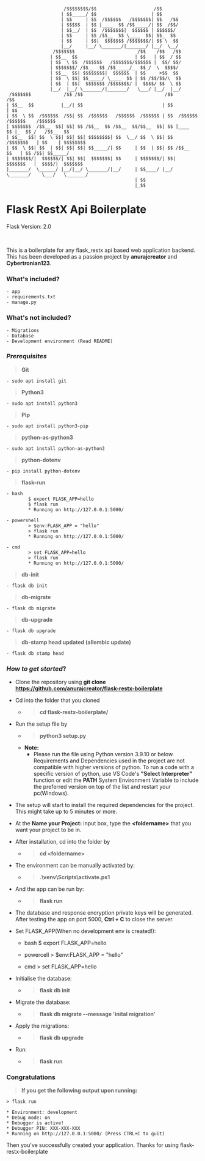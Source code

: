                          /$$$$$$$$/$$                     /$$                                  
                        | $$_____/ $$                    | $$                                  
                        | $$     | $$  /$$$$$$   /$$$$$$$| $$   /$$                            
                        | $$$$$  | $$ |____  $$ /$$_____/| $$  /$$/                            
                        | $$__/  | $$  /$$$$$$$|  $$$$$$ | $$$$$$/                             
                        | $$     | $$ /$$__  $$ \____  $$| $$_  $$                             
                        | $$     | $$|  $$$$$$$ /$$$$$$$/| $$ \  $$                            
                        |__/     |__/ \_______/|_______/ |__/  \__/                            
                     /$$$$$$$                       /$$    /$$   /$$                       
                    | $$__  $$                     | $$   | $$  / $$                       
                    | $$  \ $$  /$$$$$$   /$$$$$$$/$$$$$$ |  $$/ $$/                       
                    | $$$$$$$/ /$$__  $$ /$$_____/_  $$_/  \  $$$$/                        
                    | $$__  $$| $$$$$$$$|  $$$$$$  | $$     >$$  $$                        
                    | $$  \ $$| $$_____/ \____  $$ | $$ /$$/$$/\  $$                       
                    | $$  | $$|  $$$$$$$ /$$$$$$$/ |  $$$$/ $$  \ $$                       
                    |__/  |__/ \_______/|_______/   \___/ |__/  |__/                       
     /$$$$$$$            /$$ /$$                              /$$              /$$               
    | $$__  $$          |__/| $$                             | $$             | $$                
    | $$  \ $$  /$$$$$$  /$$| $$  /$$$$$$   /$$$$$$  /$$$$$$ | $$  /$$$$$$   /$$$$$$    /$$$$$$    
    | $$$$$$$  /$$__  $$| $$| $$ /$$__  $$ /$$__  $$/$$__  $$| $$ |____  $$ |_  $$_/   /$$__  $$ 
    | $$__  $$| $$  \ $$| $$| $$| $$$$$$$$| $$  \__/ $$  \ $$| $$  /$$$$$$$   | $$    | $$$$$$$$  
    | $$  \ $$| $$  | $$| $$| $$| $$_____/| $$     | $$  | $$| $$ /$$__  $$   | $$ /$$| $$_____/  
    | $$$$$$$/|  $$$$$$/| $$| $$|  $$$$$$$| $$     | $$$$$$$/| $$|  $$$$$$$   |  $$$$/|  $$$$$$$   
    |_______/  \______/ |__/|__/ \_______/|__/     | $$____/ |__/ \_______/    \___/   \_______/ 
                                                   | $$
                                                   |_$$                                                
# Flask RestX Api Boilerplate
Flask Version: 2.0  
  
&nbsp;  

This is a boilerplate for any flask_restx api based web application backend. This has been developed as a passion project by **anurajcreator** and **Cybertronian123**.  


### What's included?  
    - app
    - requirements.txt
    - manage.py

### What's not included?
    - Migrations
    - Database
    - Development environment (Read README)


### **_Prerequisites_**
>**Git**  

    - sudo apt install git  

>**Python3**  

    - sudo apt install python3  
  

>**Pip**  

    - sudo apt install python3-pip  

>**python-as-python3**  

    - sudo apt install python-as-python3

>**python-dotenv**

    - pip install python-dotenv

>**flask-run**

    - bash
            $ export FLASK_APP=hello
            $ flask run
            * Running on http://127.0.0.1:5000/
    
    - powershell
            > $env:FLASK_APP = "hello"
            > flask run
            * Running on http://127.0.0.1:5000/
    
    - cmd  
            > set FLASK_APP=hello
            > flask run
            * Running on http://127.0.0.1:5000/

>**db-init**

    - flask db init

>**db-migrate**

    - flask db migrate

>**db-upgrade**

    - flask db upgrade
    
>**db-stamp head updated (allembic update)**
  
    - flask db stamp head


### _How to get started_?  
- Clone the repository using **git clone https://github.com/anurajcreator/flask-restx-boilerplate**
- Cd into the folder that you cloned 
    - >**cd flask-restx-boilerplate/**
- Run the setup file by
    - >**python3 setup.py**
    - **Note:**
        - Please run the file using Python version 3.9.10 or below. Requirements and Dependencies used in the project are not compatible with higher versions of python. To run a code with a specific version of python, use VS Code's **"Select Interpreter"** function or edit the **PATH** System Environment Variable to include the preferred version on top of the list and restart your pc(Windows).

- The setup will start to install the required dependencies for the project. This might take up to 5 minutes or more.

- At the __Name your Project:__ input box, type the **\<foldername\>** that you want your project to be in.

- After installation, cd into the folder by
    - > **cd \<foldername\>**

- The environment can be manually activated by:

    - > **.\venv\Scripts\activate.ps1**

- And the app can be run by:

    - > **flask run**

- The database and response encryption private keys will be generated. After testing the app on port 5000, **Ctrl + C** to close the server.

- Set FLASK_APP(When no development env is created!): 
    - bash
            $ export FLASK_APP=hello
    
    - powercell
            > $env:FLASK_APP = "hello"
    
    - cmd
            > set FLASK_APP=hello
    
- Initialise the database: 
    - > **flask db init**
- Migrate the database:
    - >  **flask db migrate --message 'inital migration'**
- Apply the migrations: 
    - > **flask db upgrade**
- Run: 
    - > **flask run**


### Congratulations

> **If you get the following output upon running:**

    > flask run

    * Environment: development
    * Debug mode: on
    * Debugger is active!
    * Debugger PIN: XXX-XXX-XXX
    * Running on http://127.0.0.1:5000/ (Press CTRL+C to quit)


Then you've successfully created your application. Thanks for using flask-restx-boilerplate



